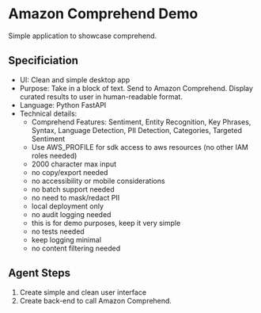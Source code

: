# Amazon Comprehend Demo
Simple application to showcase comprehend.

## Specificiation
- UI: Clean and simple desktop app
- Purpose: Take in a block of text.  Send to Amazon Comprehend.  Display curated results to user in human-readable format.
- Language: Python FastAPI
- Technical details:
  - Comprehend Features: Sentiment, Entity Recognition, Key Phrases, Syntax, Language Detection, PII Detection, Categories, Targeted Sentiment
  - Use AWS_PROFILE for sdk access to aws resources (no other IAM roles needed)
  - 2000 character max input
  - no copy/export needed
  - no accessibility or mobile considerations
  - no batch support needed
  - no need to mask/redact PII
  - local deployment only
  - no audit logging needed
  - this is for demo purposes, keep it very simple
  - no tests needed
  - keep logging minimal
  - no content filtering needed

## Agent Steps
1. Create simple and clean user interface
2. Create back-end to call Amazon Comprehend.